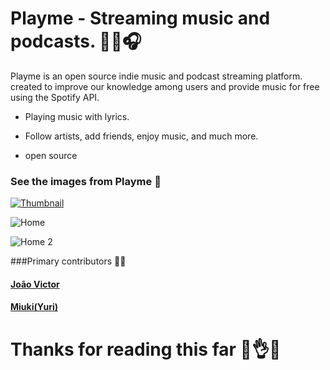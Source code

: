 # Playme - Streaming music and podcasts. 🧑‍🚀🎧

Playme is an open source indie music and podcast streaming platform. created to improve our knowledge among users and provide music for free using the Spotify API.

- Playing music with lyrics.

- Follow artists, add friends, enjoy music, and much more.

- open source

### See the images from Playme 📸

[![Thumbnail](https://media.discordapp.net/attachments/656235917845069854/942561328214708264/thumb.png?width=844&height=475 "Thumbnail")](discord.gg/wsGKRCusD9 "Thumbnail")

![Home](https://media.discordapp.net/attachments/656235917845069854/942561327967273020/home-3.png?width=844&height=475 "Home")

![Home 2](https://media.discordapp.net/attachments/656235917845069854/942562216299880508/home.png?width=844&height=475 "Home 2")

###Primary contributors 👨‍🦲

#### [João Victor](https://github.com/JoaoVictor6 "João Victor")
#### [Miuki(Yuri)](https://github.com/o-miuki "Miuki(Yuri)")

# Thanks for reading this far 🤯👌🌈
